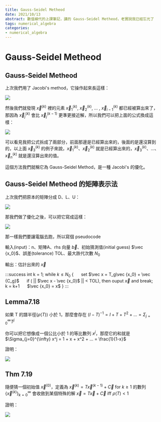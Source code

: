 ```yaml
---
title: Gauss-Seidel Metheod
date: 2021/10/13
abstract: 數值線代的上課筆記，講的 Gauss-Seidel Metheod，老實說我已經忘光了
tags: numerical_algebra
categories:
- numerical_algebra
---
```


# Gauss-Seidel Metheod

## Gauss-Seidel Metheod

上次我們用了 Jacobi's method，它操作起來長這樣：

![](https://i.imgur.com/eUlvTE7.png)

然後我們就發現 $\vec x^{(k)}$ 裡的元素 $\vec x_1^{(k)}$, $\vec x_2^{(k)}$, ... , $\vec x_{i-1}^{(k)}$ 都已經被算出來了，那因為 $\vec x_j^{(k)}$ 會比 $\vec x_j^{(k-1)}$ 更準更接近解，所以我們可以把上面的公式換成這樣：

![](https://i.imgur.com/jwym5dn.png)

可以看見我把公式拆成了兩部分，前面那邊是已經算出來的，後面的是還沒算到的，以上面 $\vec x_3^{(k)}$ 的例子來說，$\vec x_1^{(k)}$、$\vec x_2^{(k)}$ 就是已經算出來的，$\vec x_3^{(k)}$、...、$\vec x_n^{(k)}$ 就是還沒算出來的值。

這個方法我們就稱它為 Gauss-Seidel Method，是一種 Jacobi's 的優化。

## Gauss-Seidel Metheod 的矩陣表示法

上次我們把原本的矩陣分成 D、L、U：

![](https://i.imgur.com/sWswU8M.png)

那我們做了優化之後，可以把它寫成這樣：

![](https://i.imgur.com/25V62pp.png)

那一樣我們要讓電腦去跑，所以寫個 pseudocode

輸入(input)：n、矩陣A、rhs 向量 $\vec b$、初始猜測值(initial guess) $\vec {x_0}$、誤差(tolerance) TOL、最大跌代次數 $N_0$

輸出：估計出來的 $\vec x$

:::success
int k = 1;
while $k \leq N_0$ {
$\quad$ set $\vec x = T_g\vec {x_0} + \vec {C_g}$
$\quad$ if ( \|\| $\vec x - \vec {x_0}$ \|\| < TOL), then ouput $\vec x$ and break; 
$\quad$ k = k+1
$\quad$ $\vec {x_0} = x$
}
:::

## Lemma7.18

如果 T 的譜半徑($\rho(T)$) 小於 1，那麼會存在 $(I-T)^{-1} = I + T + T^2 + ... = \Sigma_{j=0}^{\infty}T^j$ 

你可以把它想像成一個公比小於 1 的等比數列 $x^j$，那麼它的和就是 $\Sigma_{j=0}^{\infty} x^j = 1 + x + x^2 + ... = \frac{1}{1-x}$

證明：

![](https://i.imgur.com/GP1eilB.png)

## Thm 7.19

隨便猜一個初始值 $\vec x^{(0)}$，定義為 $\vec x^{(k)} = T\vec x^{(k-1)} + \vec C$ for $k \ge 1$ 的數列 $\{\vec x ^ {(k)}\}_{k=0}^{\infty}$ 會收斂到某個特殊的解 $\vec x = T\vec x + \vec C$ iff $\rho(T) < 1$

證明：

![](https://i.imgur.com/fCm1JUg.png)